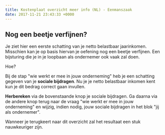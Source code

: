```yaml
---
title: Kostenplaat overzicht meer info (NL) - Eenmanszaak
date: 2017-11-21 23:43:33 +0000
---
```

## Nog een beetje verfijnen?

Je ziet hier een eerste schatting van je netto belastbaar jaarinkomen. Misschien kan je op basis hiervan je oefening nog een beetje verfijnen. Een bijsturing die je in je loopbaan als ondernemer ook vaak zal doen.

Hoe?

Bij de stap "wie werkt er mee in jouw onderneming" heb je een schatting gegeven van je **sociale bijdragen**. Nu je je netto belastbaar inkomen kent kun je dit bedrag correct gaan invullen.

**Herbereken** via de bovenstaande knop je sociale bijdragen. Ga daarna via de andere knop terug naar de vraag "wie werkt er mee in jouw onderneming" en wijzig, indien nodig, jouw sociale bijdragen in het blok "jij als ondernemer".

Wanneer je terugkeert naar dit overzicht zal het resultaat een stuk nauwkeuriger zijn.